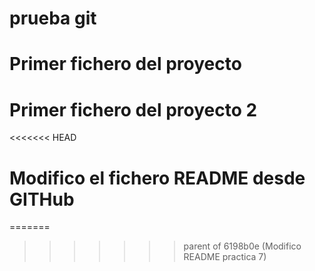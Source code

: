 # prueba git
# Primer fichero del proyecto
# Primer fichero del proyecto 2
<<<<<<< HEAD

# Modifico el fichero README desde GITHub
=======
>>>>>>> parent of 6198b0e (Modifico README practica 7)
